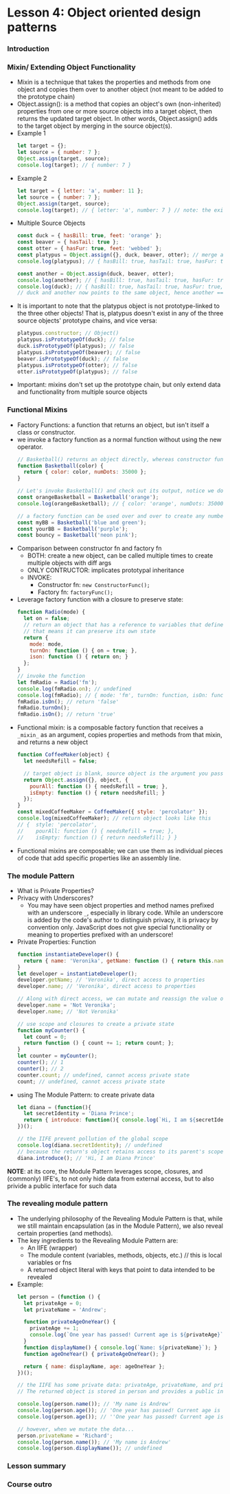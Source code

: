 # Lesson 4: Object oriented design patterns

### Introduction
### Mixin/ Extending Object Functionality
* Mixin is a technique that takes the properties and methods from one object and copies them over to another object (not meant to be added to the prototype chain)
* Object.assign(): is a method that copies an object's own (non-inherited) properties from one or more source objects into a target object, then returns the updated target object. In other words, Object.assign() adds to the target object by merging in the source object(s).
* Example 1
  ```js
  let target = {};
  let source = { number: 7 };
  Object.assign(target, source);
  console.log(target); // { number: 7 }
  ```
* Example 2
  ```js
  let target = { letter: 'a', number: 11 };
  let source = { number: 7 };
  Object.assign(target, source);
  console.log(target); // { letter: 'a', number: 7 } // note: the existing value in target (number) was overwritten
  ```
* Multiple Source Objects
  ```js
  const duck = { hasBill: true, feet: 'orange' };
  const beaver = { hasTail: true };
  const otter = { hasFur: true, feet: 'webbed' };
  const platypus = Object.assign({}, duck, beaver, otter); // merge all together, note, order matters
  console.log(platypus); // { hasBill: true, hasTail: true, hasFur: true, feet: 'webbed' }

  const another = Object.assign(duck, beaver, otter);
  console.log(another); // { hasBill: true, hasTail: true, hasFur: true, feet: 'webbed' }
  console.log(duck); // { hasBill: true, hasTail: true, hasFur: true, feet: 'webbed' }
  // duck and another now points to the same object, hence another === duck
  ```
* It is important to note that the platypus object is not prototype-linked to the three other objects! That is, platypus doesn't exist in any of the three source objects' prototype chains, and vice versa:
  ```js
  platypus.constructor; // Object()
  platypus.isPrototypeOf(duck); // false
  duck.isPrototypeOf(platypus); // false
  platypus.isPrototypeOf(beaver); // false
  beaver.isPrototypeOf(duck); // false
  platypus.isPrototypeOf(otter); // false
  otter.isPrototypeOf(platypus); // false
  ```
* Important: mixins don't set up the prototype chain, but only extend data and functionality from multiple source objects

### Functional Mixins
* Factory Functions: a function that returns an object, but isn't itself a class or constructor.
* we invoke a factory function as a normal function without using the new operator.
  ```js
  // Basketball() returns an object directly, whereas constructor function which returns its object automatically.
  function Basketball(color) {
    return { color: color, numDots: 35000 };
  }

  // Let's invoke Basketball() and check out its output, notice we don't need to use 'new' operator
  const orangeBasketball = Basketball('orange');
  console.log(orangeBasketball); // { color: 'orange', numDots: 35000 }

  // a factory function can be used over and over to create any number of objects:
  const myBB = Basketball('blue and green');
  const yourBB = Basketball('purple');
  const bouncy = Basketball('neon pink');
  ```
* Comparison between constructor fn and factory fn
  * BOTH: create a new object, can be called multiple times to create multiple objects with diff args
  * ONLY CONTRUCTOR: implicates prototypal inheritance
  * INVOKE:
    * Constructor fn: `new ConstructorFunc();`
    * Factory fn: `factoryFunc();`
* Leverage factory function with a closure to preserve state:
  ```js
  function Radio(mode) {
    let on = false;
    // return an object that has a reference to variables that defined within the fn (-> closure)
    // that means it can preserve its own state
    return {
      mode: mode,
      turnOn: function () { on = true; },
      ison: function () { return on; }
    };
  }
  // invoke the function
  let fmRadio = Radio('fm');
  console.log(fmRadio.on); // undefined
  console.log(fmRadio); // { mode: 'fm', turnOn: function, isOn: function }
  fmRadio.isOn(); // return 'false'
  fmRadio.turnOn();
  fmRadio.isOn(); // return 'true'
  ```
* Functional mixin: is a composable factory function that receives a `_mixin_` as an argument, copies properties and methods from that mixin, and returns a new object
  ```js
  function CoffeeMaker(object) {
    let needsRefill = false;

    // target object is blank, source object is the argument you passed in, and additonal object as follow...
    return Object.assign({}, object, {
      pourAll: function () { needsRefill = true; },
      isEmpty: function () { return needsRefill; }
    });
  }
  const mixedCoffeeMaker = CoffeeMaker({ style: 'percolator' });
  console.log(mixedCoffeeMaker); // return object looks like this
  // {  style: 'percolator',
  //    pourAll: function () { needsRefill = true; },
  //    isEmpty: function () { return needsRefill; } }
  ```
* Functional mixins are composable; we can use them as individual pieces of code that add specific properties like an assembly line.

### The module Pattern
* What is Private Properties?
* Privacy with Underscores?
  * You may have seen object properties and method names prefixed with an underscore `_`, especially in library code. While an underscore is added by the code's author to distinguish privacy, it is privacy by convention only. JavaScript does not give special functionality or meaning to properties prefixed with an underscore!
* Private Properties: Function
  ```js
  function instantiateDeveloper() {
    return { name: 'Veronika', getName: function () { return this.name; } };
  }
  let developer = instantiateDeveloper();
  developer.getName; // 'Veronika', direct access to properties
  developer.name; // 'Veronika', direct access to properties

  // Along with direct access, we can mutate and reassign the value of the name property, so how do we implement private properties?
  developer.name = 'Not Veronika';
  developer.name; // 'Not Veronika'

  // use scope and closures to create a private state
  function myCounter() {
    let count = 0;
    return function () { count += 1; return count; };
  }
  let counter = myCounter();
  counter(); // 1
  counter(); // 2
  counter.count; // undefined, cannot access private state
  count; // undefined, cannot access private state
  ```
* using The Module Pattern: to create private data
  ```js
  let diana = (function(){
    let secretIdentity = 'Diana Prince';
    return { introduce: function(){ console.log(`Hi, I am ${secretIdentity}`); } };
  })();

  // the IIFE prevent pollution of the global scope
  console.log(diana.secretIdentity); // undefined
  // because the return's object retains access to its parent's scope, we can
  diana.introduce(); // 'Hi, I am Diana Prince'
  ```
**NOTE**: at its core, the Module Pattern leverages scope, closures, and (commonly) IIFE's, to not only hide data from external access, but to also privide a public interface for such data

### The revealing module pattern
* The underlying philosophy of the Revealing Module Pattern is that, while we still maintain encapsulation (as in the Module Pattern), we also reveal certain properties (and methods).
* The key ingredients to the Revealing Module Pattern are:
  * An IIFE (wrapper)
  * The module content (variables, methods, objects, etc.) // this is local variables or fns
  * A returned object literal with keys that point to data intended to be revealed
* Example:
  ```js
  let person = (function () {
    let privateAge = 0;
    let privateName = 'Andrew';

    function privateAgeOneYear() {
      privateAge += 1;
      console.log(`One year has passed! Current age is ${privateAge}`);
    }
    function displayName() { console.log(`Name: ${privateName}`); }
    function ageOneYear() { privateAgeOneYear(); }

    return { name: displayName, age: ageOneYear };
  })();

  // the IIFE has some private data: privateAge, privateName, and privateAgeOneYear().
  // The returned object is stored in person and provides a public interface through which we can access this data!

  console.log(person.name()); // 'My name is Andrew'
  console.log(person.age()); // 'One year has passed! Current age is 1'
  console.log(person.age()); // ''One year has passed! Current age is 2'

  // however, when we mutate the data...
  person.privateName = 'Richard';
  console.log(person.name()); // 'My name is Andrew'
  console.log(person.displayName()); // undefined
  ```

### Lesson summary
### Course outro
